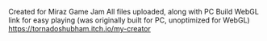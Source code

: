 Created for Miraz Game Jam
All files uploaded, along with PC Build
WebGL link for easy playing (was originally built for PC, unoptimized for WebGL)
https://tornadoshubham.itch.io/my-creator
